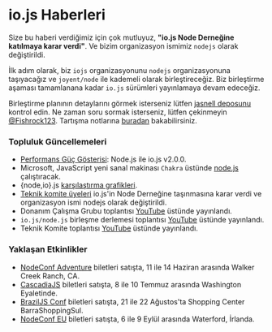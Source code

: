 # io.js Haberleri

Size bu haberi verdiğimiz için çok mutluyuz, **"io.js Node Derneğine katılmaya karar verdi"**. Ve bizim organizasyon ismimiz `nodejs` olarak değiştirildi.

İlk adım olarak, biz `iojs` organizasyonunu `nodejs` organizasyonuna taşıyacağız ve `joyent/node` ile kademeli olarak birleştireceğiz. Biz birleştirme aşaması tamamlanana kadar `io.js` sürümleri yayınlamaya devam edeceğiz.

Birleştirme planının detaylarını görmek isterseniz lütfen [jasnell deposunu](https://github.com/jasnell/dev-policy/blob/master/convergence.md) kontrol edin. Ne zaman soru sormak isterseniz, lütfen çekinmeyin [@Fishrock123](mailto:fishrock123@rocketmail.com). Tartışma notlarına [buradan](https://github.com/nodejs/io.js/issues/1664) bakabilirsiniz.

### Topluluk Güncellemeleri

* [Performans Güç Gösterisi](https://raygun.io/blog/2015/05/performance-showdown-node-js-vs-io-js-v2-0-0/): Node.js ile io.js v2.0.0.
* Microsoft, JavaScript yeni sanal makinası `Chakra` üstünde [node.js](https://github.com/Microsoft/node) çalıştıracak.
* {node,io}.js [karşılaştırma grafikleri](http://thlorenz.com/benchgraph/).
* [Teknik komite üyeleri](https://twitter.com/rvagg/status/598605393636429825) io.js'in Node Derneğine taşınmasına karar verdi ve organizasyon ismi nodejs olarak değiştirildi.
* Donanım Çalışma Grubu toplantısı [YouTube](https://www.youtube.com/watch?v=EFJVMGRtDWE) üstünde yayınlandı.
* `io.js/node.js` birleşme derlemesi toplantısı [YouTube](https://www.youtube.com/watch?v=8dxkM9vHmrY) üstünde yayınlandı.
* Teknik Komite toplantısı [YouTube](https://www.youtube.com/watch?v=UbYiFLf7MpU) üstünde yayınlandı.

### Yaklaşan Etkinlikler

* [NodeConf Adventure](http://nodeconf.com/) biletleri satışta, 11 ile 14 Haziran arasında Walker Creek Ranch, CA.
* [CascadiaJS](http://2015.cascadiajs.com/) biletleri satışta, 8 ile 10 Temmuz arasında Washington Eyaletinde.
* [BrazilJS Conf](http://braziljs.com.br/) biletleri satışta, 21 ile 22 Ağustos'ta Shopping Center BarraShoppingSul.
* [NodeConf EU](http://nodeconf.eu/) biletleri satışta, 6 ile 9 Eylül arasında Waterford, İrlanda.